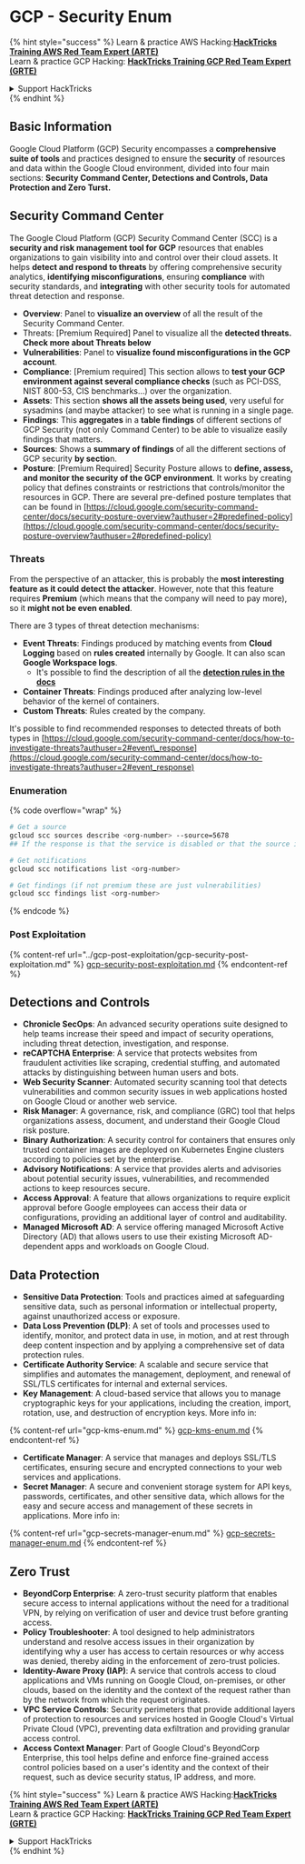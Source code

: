 # GCP - Security Enum

{% hint style="success" %}
Learn & practice AWS Hacking:<img src="../../../.gitbook/assets/image (1) (1) (1) (1).png" alt="" data-size="line">[**HackTricks Training AWS Red Team Expert (ARTE)**](https://training.hacktricks.xyz/courses/arte)<img src="../../../.gitbook/assets/image (1) (1) (1) (1).png" alt="" data-size="line">\
Learn & practice GCP Hacking: <img src="../../../.gitbook/assets/image (2) (1).png" alt="" data-size="line">[**HackTricks Training GCP Red Team Expert (GRTE)**<img src="../../../.gitbook/assets/image (2) (1).png" alt="" data-size="line">](https://training.hacktricks.xyz/courses/grte)

<details>

<summary>Support HackTricks</summary>

* Check the [**subscription plans**](https://github.com/sponsors/carlospolop)!
* **Join the** 💬 [**Discord group**](https://discord.gg/hRep4RUj7f) or the [**telegram group**](https://t.me/peass) or **follow** us on **Twitter** 🐦 [**@hacktricks\_live**](https://twitter.com/hacktricks_live)**.**
* **Share hacking tricks by submitting PRs to the** [**HackTricks**](https://github.com/carlospolop/hacktricks) and [**HackTricks Cloud**](https://github.com/carlospolop/hacktricks-cloud) github repos.

</details>
{% endhint %}

## Basic Information

Google Cloud Platform (GCP) Security encompasses a **comprehensive suite of tools** and practices designed to ensure the **security** of resources and data within the Google Cloud environment, divided into four main sections: **Security Command Center, Detections and Controls, Data Protection and Zero Turst.**

## **Security Command Center**

The Google Cloud Platform (GCP) Security Command Center (SCC) is a **security and risk management tool for GCP** resources that enables organizations to gain visibility into and control over their cloud assets. It helps **detect and respond to threats** by offering comprehensive security analytics, **identifying misconfigurations**, ensuring **compliance** with security standards, and **integrating** with other security tools for automated threat detection and response.

* **Overview**: Panel to **visualize an overview** of all the result of the Security Command Center.
* Threats: \[Premium Required] Panel to visualize all the **detected threats. Check more about Threats below**
* **Vulnerabilities**: Panel to **visualize found misconfigurations in the GCP account**.
* **Compliance**: \[Premium required] This section allows to **test your GCP environment against several compliance checks** (such as PCI-DSS, NIST 800-53, CIS benchmarks...) over the organization.
* **Assets**: This section **shows all the assets being used**, very useful for sysadmins (and maybe attacker) to see what is running in a single page.
* **Findings**: This **aggregates** in a **table findings** of different sections of GCP Security (not only Command Center) to be able to visualize easily findings that matters.
* **Sources**: Shows a **summary of findings** of all the different sections of GCP security **by sectio**n.
* **Posture**: \[Premium Required] Security Posture allows to **define, assess, and monitor the security of the GCP environment**. It works by creating policy that defines constraints or restrictions that controls/monitor the resources in GCP. There are several pre-defined posture templates that can be found in [https://cloud.google.com/security-command-center/docs/security-posture-overview?authuser=2#predefined-policy](https://cloud.google.com/security-command-center/docs/security-posture-overview?authuser=2#predefined-policy)

### **Threats**

From the perspective of an attacker, this is probably the **most interesting feature as it could detect the attacker**. However, note that this feature requires **Premium** (which means that the company will need to pay more), so it **might not be even enabled**.

There are 3 types of threat detection mechanisms:

* **Event Threats**: Findings produced by matching events from **Cloud Logging** based on **rules created** internally by Google. It can also scan **Google Workspace logs**.
  * It's possible to find the description of all the [**detection rules in the docs**](https://cloud.google.com/security-command-center/docs/concepts-event-threat-detection-overview?authuser=2#how_works)
* **Container Threats**: Findings produced after analyzing low-level behavior of the kernel of containers.
* **Custom Threats**: Rules created by the company.

It's possible to find recommended responses to detected threats of both types in [https://cloud.google.com/security-command-center/docs/how-to-investigate-threats?authuser=2#event\_response](https://cloud.google.com/security-command-center/docs/how-to-investigate-threats?authuser=2#event_response)

### Enumeration

{% code overflow="wrap" %}
```bash
# Get a source
gcloud scc sources describe <org-number> --source=5678
## If the response is that the service is disabled or that the source is not found, then, it isn't enabled

# Get notifications
gcloud scc notifications list <org-number>

# Get findings (if not premium these are just vulnerabilities)
gcloud scc findings list <org-number>
```
{% endcode %}

### Post Exploitation

{% content-ref url="../gcp-post-exploitation/gcp-security-post-exploitation.md" %}
[gcp-security-post-exploitation.md](../gcp-post-exploitation/gcp-security-post-exploitation.md)
{% endcontent-ref %}

## Detections and Controls

* **Chronicle SecOps**: An advanced security operations suite designed to help teams increase their speed and impact of security operations, including threat detection, investigation, and response.
* **reCAPTCHA Enterprise**: A service that protects websites from fraudulent activities like scraping, credential stuffing, and automated attacks by distinguishing between human users and bots.
* **Web Security Scanner**: Automated security scanning tool that detects vulnerabilities and common security issues in web applications hosted on Google Cloud or another web service.
* **Risk Manager**: A governance, risk, and compliance (GRC) tool that helps organizations assess, document, and understand their Google Cloud risk posture.
* **Binary Authorization**: A security control for containers that ensures only trusted container images are deployed on Kubernetes Engine clusters according to policies set by the enterprise.
* **Advisory Notifications**: A service that provides alerts and advisories about potential security issues, vulnerabilities, and recommended actions to keep resources secure.
* **Access Approval**: A feature that allows organizations to require explicit approval before Google employees can access their data or configurations, providing an additional layer of control and auditability.
* **Managed Microsoft AD**: A service offering managed Microsoft Active Directory (AD) that allows users to use their existing Microsoft AD-dependent apps and workloads on Google Cloud.

## Data Protection

* **Sensitive Data Protection**: Tools and practices aimed at safeguarding sensitive data, such as personal information or intellectual property, against unauthorized access or exposure.
* **Data Loss Prevention (DLP)**: A set of tools and processes used to identify, monitor, and protect data in use, in motion, and at rest through deep content inspection and by applying a comprehensive set of data protection rules.
* **Certificate Authority Service**: A scalable and secure service that simplifies and automates the management, deployment, and renewal of SSL/TLS certificates for internal and external services.
* **Key Management**: A cloud-based service that allows you to manage cryptographic keys for your applications, including the creation, import, rotation, use, and destruction of encryption keys. More info in:

{% content-ref url="gcp-kms-enum.md" %}
[gcp-kms-enum.md](gcp-kms-enum.md)
{% endcontent-ref %}

* **Certificate Manager**: A service that manages and deploys SSL/TLS certificates, ensuring secure and encrypted connections to your web services and applications.
* **Secret Manager**: A secure and convenient storage system for API keys, passwords, certificates, and other sensitive data, which allows for the easy and secure access and management of these secrets in applications. More info in:

{% content-ref url="gcp-secrets-manager-enum.md" %}
[gcp-secrets-manager-enum.md](gcp-secrets-manager-enum.md)
{% endcontent-ref %}

## Zero Trust

* **BeyondCorp Enterprise**: A zero-trust security platform that enables secure access to internal applications without the need for a traditional VPN, by relying on verification of user and device trust before granting access.
* **Policy Troubleshooter**: A tool designed to help administrators understand and resolve access issues in their organization by identifying why a user has access to certain resources or why access was denied, thereby aiding in the enforcement of zero-trust policies.
* **Identity-Aware Proxy (IAP)**: A service that controls access to cloud applications and VMs running on Google Cloud, on-premises, or other clouds, based on the identity and the context of the request rather than by the network from which the request originates.
* **VPC Service Controls**: Security perimeters that provide additional layers of protection to resources and services hosted in Google Cloud's Virtual Private Cloud (VPC), preventing data exfiltration and providing granular access control.
* **Access Context Manager**: Part of Google Cloud's BeyondCorp Enterprise, this tool helps define and enforce fine-grained access control policies based on a user's identity and the context of their request, such as device security status, IP address, and more.

{% hint style="success" %}
Learn & practice AWS Hacking:<img src="../../../.gitbook/assets/image (1) (1) (1) (1).png" alt="" data-size="line">[**HackTricks Training AWS Red Team Expert (ARTE)**](https://training.hacktricks.xyz/courses/arte)<img src="../../../.gitbook/assets/image (1) (1) (1) (1).png" alt="" data-size="line">\
Learn & practice GCP Hacking: <img src="../../../.gitbook/assets/image (2) (1).png" alt="" data-size="line">[**HackTricks Training GCP Red Team Expert (GRTE)**<img src="../../../.gitbook/assets/image (2) (1).png" alt="" data-size="line">](https://training.hacktricks.xyz/courses/grte)

<details>

<summary>Support HackTricks</summary>

* Check the [**subscription plans**](https://github.com/sponsors/carlospolop)!
* **Join the** 💬 [**Discord group**](https://discord.gg/hRep4RUj7f) or the [**telegram group**](https://t.me/peass) or **follow** us on **Twitter** 🐦 [**@hacktricks\_live**](https://twitter.com/hacktricks_live)**.**
* **Share hacking tricks by submitting PRs to the** [**HackTricks**](https://github.com/carlospolop/hacktricks) and [**HackTricks Cloud**](https://github.com/carlospolop/hacktricks-cloud) github repos.

</details>
{% endhint %}
